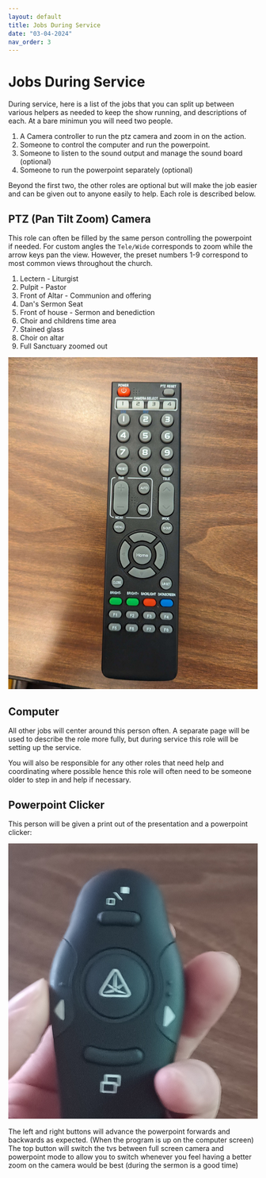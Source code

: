 ```yaml
---
layout: default
title: Jobs During Service
date: "03-04-2024"
nav_order: 3
---
```

# Jobs During Service

During service, here is a list of the jobs that you can split up between various helpers as needed to keep the show running, and descriptions of each. At a bare minimun you will need two people.

1. A Camera controller to run the ptz camera and zoom in on the action.
2. Someone to control the computer and run the powerpoint.
3. Someone to listen to the sound output and manage the sound board (optional)
4. Someone to run the powerpoint separately (optional)

Beyond the first two, the other roles are optional but will make the job easier and can be given out to anyone easily to help. Each role is described below.

## PTZ (Pan Tilt Zoom) Camera

This role can often be filled by the same person controlling the powerpoint if needed. For custom angles the `Tele/Wide` corresponds to zoom while the arrow keys pan the view. However, the preset numbers 1-9 correspond to most common views throughout the church.

1. Lectern - Liturgist
2. Pulpit - Pastor
3. Front of Altar - Communion and offering
4. Dan's Sermon Seat
5. Front of house - Sermon and benediction
6. Choir and childrens time area
7. Stained glass 
8. Choir on altar
9. Full Sanctuary zoomed out

![PTZ Remote](assets/ptz-remote.jpg)

## Computer

All other jobs will center around this person often. A separate page will be used to describe the role more fully, but during service this role will be setting up the service.

You will also be responsible for any other roles that need help and coordinating where possible hence this role will often need to be someone older to step in and help if necessary.

## Powerpoint Clicker

This person will be given a print out of the presentation and a powerpoint clicker:

![Powerpoint Clicker](assets/Remote.jpg)

The left and right buttons will advance the powerpoint forwards and backwards as expected. (When the program is up on the computer screen) The top button will switch the tvs between full screen camera and powerpoint mode to allow you to switch whenever you feel having a better zoom on the camera would be best (during the sermon is a good time)